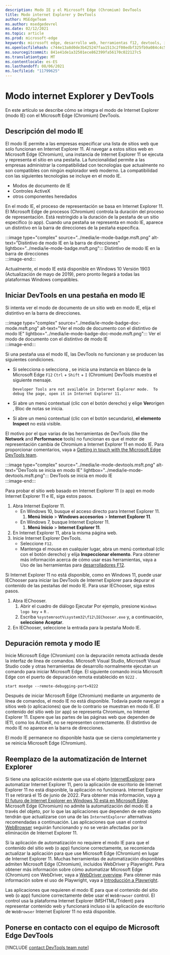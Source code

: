 ```yaml
---
description: Modo IE y el Microsoft Edge (Chromium) DevTools
title: Modo internet Explorer y DevTools
author: MSEdgeTeam
ms.author: msedgedevrel
ms.date: 02/12/2021
ms.topic: article
ms.prod: microsoft-edge
keywords: microsoft edge, desarrollo web, herramientas f12, devtools, ie11, internet explorer 11, es el modo ie
ms.openlocfilehash: c744e13a8d0de3b425247faa1513c2f08edbf325fb9a084c4c5dc54c7059059f
ms.sourcegitcommit: 841e41de1a32501ece862399fa56170c022127c5
ms.translationtype: MT
ms.contentlocale: es-ES
ms.lasthandoff: 08/06/2021
ms.locfileid: "11799625"
---
```

# <a name="internet-explorer-mode-and-the-devtools"></a>Modo internet Explorer y DevTools  

En este artículo se describe cómo se integra el modo de Internet Explorer \(modo IE\) con el Microsoft Edge \(Chromium\) DevTools.  

## <a name="understanding-ie-mode"></a>Descripción del modo IE  

El modo IE permite a las empresas especificar una lista de sitios web que solo funcionan en Internet Explorer 11.  Al navegar a estos sitios web en Microsoft Edge \(Chromium\), una instancia de Internet Explorer 11 se ejecuta y representa el sitio en una pestaña.  La funcionalidad permite a las empresas administrar la compatibilidad con tecnologías que actualmente no son compatibles con ningún explorador web moderno.  La compatibilidad con las siguientes tecnologías se incluye en el modo IE.  

*   Modos de documento de IE  
*   Controles ActiveX  
*   otros componentes heredados  

En el modo IE, el proceso de representación se basa en Internet Explorer 11.  El Microsoft Edge de procesos \(Chromium\) controla la duración del proceso de representación.  Está restringido a la duración de la pestaña de un sitio específico \(o app\).  Cuando una pestaña se representa en modo IE, aparece un distintivo en la barra de direcciones de la pestaña específica.  

:::image type="complex" source="../media/ie-mode-badge.msft.png" alt-text="Distintivo de modo IE en la barra de direcciones" lightbox="../media/ie-mode-badge.msft.png":::
   Distintivo de modo IE en la barra de direcciones  
:::image-end:::  

Actualmente, el modo IE está disponible en Windows 10 Versión 1903 \(Actualización de mayo de 2019\), pero pronto llegará a todas las plataformas Windows compatibles.  

## <a name="launching-the-devtools-on-a-tab-in-ie-mode"></a>Iniciar DevTools en una pestaña en modo IE  

Si intenta ver el modo de documento de un sitio web en modo IE, elija el distintivo en la barra de direcciones.  

:::image type="complex" source="../media/ie-mode-badge-doc-mode.msft.png" alt-text="Ver el modo de documento con el distintivo de modo IE" lightbox="../media/ie-mode-badge-doc-mode.msft.png":::
   Ver el modo de documento con el distintivo de modo IE  
:::image-end:::  

Si una pestaña usa el modo IE, las DevTools no funcionan y se producen las siguientes condiciones.

*   Si selecciona o selecciona , se inicia una instancia en blanco de la Microsoft Edge `F12` `Ctrl` + `Shift` + `I` \(Chromium\) DevTools muestra el siguiente mensaje.  
    
    ```text
    Developer Tools are not available in Internet Explorer mode.  To debug the page, open it in Internet Explorer 11.
    ```  
    
*   Si abre un menú contextual \(clic con el botón derecho\) y elige **Ver**origen , Bloc de notas se inicia.  
*   Si abre un menú contextual \(clic con el botón secundario\), **el elemento Inspect** no está visible.  

El motivo por el que varias de las herramientas de DevTools \(like the **Network** and **Performance** tools\) no funcionan es que el motor de representación cambia de Chromium a Internet Explorer 11 en modo IE.  Para proporcionar comentarios, vaya a [Getting in touch with the Microsoft Edge DevTools team](#getting-in-touch-with-the-microsoft-edge-devtools-team).  

:::image type="complex" source="../media/ie-mode-devtools.msft.png" alt-text="DevTools se inicia en modo IE" lightbox="../media/ie-mode-devtools.msft.png":::
   DevTools se inicia en modo IE  
:::image-end:::  

Para probar el sitio web basado en Internet Explorer 11 \(o app\) en modo Internet Explorer 11 e IE, siga estos pasos.  

1.  Abra Internet Explorer 11.  
    *   En Windows 10, busque el acceso directo para Internet Explorer 11.
        1.  **Menú Inicio**  >  **Windows accesorios**  >  **Internet Explorer 11**.  
    *   En Windows 7, busque Internet Explorer 11.
        1.  **Menú Inicio**  >  **Internet Explorer 11**.  
1.  En Internet Explorer 11, abra la misma página web.  
1.  Inicie Internet Explorer DevTools.  
    *   Seleccione `F12`.  
    *   Mantenga el mouse en cualquier lugar, abra un menú contextual \(clic con el botón derecho\) y elija **Inspeccionar elemento**.  Para obtener más información acerca de cómo usar esas herramientas, vaya a Uso de las herramientas para [desarrolladores F12][PreviousVersionsWindowsInternetExplorerDeveloperSamplesbg182326].  

Si Internet Explorer 11 no está disponible, como en Windows 11, puede usar IEChooser para iniciar las DevTools de Internet Explorer para depurar el contenido de las pestañas del modo IE. Para usar IEChooser, siga estos pasos.

1.  Abra IEChooser.
    1. Abrir el cuadro de diálogo Ejecutar Por ejemplo, presione `Windows logo key`  +  `R` .
    2. Escriba `%systemroot%\system32\f12\IEChooser.exe` y, a continuación, **seleccione Aceptar**.
2.  En IEChooser, seleccione la entrada para la pestaña Modo IE.


## <a name="remote-debugging-and-ie-mode"></a>Depuración remota y modo IE  

Inicie Microsoft Edge \(Chromium\) con la depuración remota activada desde la interfaz de línea de comandos.  Microsoft Visual Studio, Microsoft Visual Studio code y otras herramientas de desarrollo normalmente ejecutan un comando para iniciar Microsoft Edge.  El siguiente comando inicia Microsoft Edge con el puerto de depuración remota establecido en `9222` .  

```shell
start msedge --remote-debugging-port=9222
```  

Después de iniciar Microsoft Edge \(Chromium\) mediante un argumento de línea de comandos, el modo IE no está disponible.  Todavía puede navegar a sitios web \(o aplicaciones\) que de lo contrario se muestran en modo IE.  El contenido del sitio web \(or app\) se representa Chromium, no Internet Explorer 11.  Espere que las partes de las páginas web que dependen de IE11, como los ActiveX, no se representen correctamente.  El distintivo de modo IE no aparece en la barra de direcciones.  

El modo IE permanece no disponible hasta que se cierra completamente y se reinicia Microsoft Edge \(Chromium\).  


## <a name="replacing-internet-explorer-automation"></a>Reemplazo de la automatización de Internet Explorer  

Si tiene una aplicación existente que usa el objeto [InternetExplorer][InternetExplorerObject] para automatizar Internet Explorer 11, pero la aplicación de escritorio de Internet Explorer 11 no está disponible, la aplicación no funcionará.  Internet Explorer 11 se retirará el 15 de junio de 2022.  Para obtener más información, vaya [a El futuro de Internet Explorer en Windows 10 está en Microsoft Edge][BlogsWindowsExperienceFutureOfIEEdge].  Microsoft Edge \(Chromium\) no admite la automatización del modo IE a través del objeto, por lo que las aplicaciones que dependen de este objeto tendrán que actualizarse con una de las `InternetExplorer` alternativas recomendadas a continuación.  Las aplicaciones que usan el control [WebBrowser][WebBrowserControl] seguirán funcionando y no se verán afectadas por la eliminación de Internet Explorer 11.

Si la aplicación de automatización no requiere el modo IE para que el contenido del sitio web \(o app\) funcione correctamente, se recomienda actualizar la aplicación para que use Microsoft Edge \(Chromium\) en lugar de Internet Explorer 11.  Muchas herramientas de automatización disponibles admiten Microsoft Edge \(Chromium\), incluidos WebDriver y Playwright.  Para obtener más información sobre cómo automatizar Microsoft Edge \(Chromium\) con WebDriver, vaya a [WebDriver overview][WebDriverIndex].  Para obtener más información sobre el uso de Playwright, vaya a [Introducción a Playwright][PlaywrightIndex].

Las aplicaciones que requieren el modo IE para que el contenido del sitio web \(o app\) funcione correctamente debe usar el `WebBrowser` control.  El control usa la plataforma Internet Explorer (MSHTML/Trident) para representar contenido web y funcionará incluso si la aplicación de escritorio de `WebBrowser` Internet Explorer 11 no está disponible.


## <a name="getting-in-touch-with-the-microsoft-edge-devtools-team"></a>Ponerse en contacto con el equipo de Microsoft Edge DevTools  

[!INCLUDE [contact DevTools team note](../includes/contact-devtools-team-note.md)]  

<!-- links -->  

[PlaywrightIndex]: ../../playwright/index.md "Playwright: Microsoft Edge desarrollo | Microsoft Docs"
[BlogsWindowsExperienceFutureOfIEEdge]: https://blogs.windows.com/windowsexperience/2021/05/19/the-future-of-internet-explorer-on-windows-10-is-in-microsoft-edge/ "El futuro de Internet Explorer en Windows 10 está en Microsoft Edge | Windows Blog de experiencia"
[PreviousVersionsWindowsInternetExplorerDeveloperSamplesbg182326]: /previous-versions/windows/internet-explorer/ie-developer/samples/bg182326(v%3dvs.85) "Uso de las herramientas de desarrollo de F12 | Microsoft Docs"  

[WebDriverIndex]: ../../webdriver-chromium/index.md "Usar WebDriver (Chromium) para la automatización de pruebas: Microsoft Edge desarrollo | Microsoft Docs"  

[InternetExplorerObject]: /previous-versions/windows/internet-explorer/ie-developer/platform-apis/aa752084(v=vs.85) "Objeto InternetExplorer (Windows) | Microsoft Docs"
[WebBrowserControl]: /previous-versions/windows/internet-explorer/ie-developer/platform-apis/aa752040(v=vs.85) "Control WebBrowser (Internet Explorer) | Microsoft Docs"
